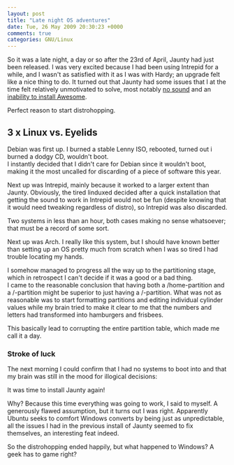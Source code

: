 ```yaml
---
layout: post
title: "Late night OS adventures"
date: Tue, 26 May 2009 20:30:23 +0000
comments: true
categories: GNU/Linux
---
```


So it was a late night, a day or so after the 23rd of April, Jaunty had just
been released. I was very excited because I had been using Intrepid for
a while, and I wasn't as satisfied with it as I was with Hardy; an upgrade felt
like a nice thing to do. It turned out that Jaunty had some issues that I at the
time felt relatively unmotivated to solve, most notably [no sound](
/blog/2009/05/24/sound-in-ubuntu-9-dot-04-on-acer-aspire-8930g/) and an
[inability to install Awesome](
/blog/2009/05/25/getting-awesome-3-dot-x-in-ubuntu-9-dot-04/).

Perfect reason to start distrohopping.

<!--more-->

## 3 x Linux vs. Eyelids

Debian was first up. I burned a stable Lenny ISO, rebooted, turned out i burned
a dodgy CD, wouldn't boot.  
I instantly decided that I didn't care for Debian since it wouldn't boot,
making it the most uncalled for discarding of a piece of software this year.

Next up was Intrepid, mainly because it worked to a larger extent than Jaunty.
Obviously, the tired linduxed decided after a quick installation that getting
the sound to work in Intrepid would not be fun (despite knowing that it would
need tweaking regardless of distro), so Intrepid was also discarded.

Two systems in less than an hour, both cases making no sense whatsoever; that
must be a record of some sort.

Next up was Arch. I really like this system, but I should have known better
than setting up an OS pretty much from scratch when I was so tired I had
trouble locating my hands.

I somehow managed to progress all the way up to the partitioning stage, which in retrospect I can't decide if it was a good or a bad thing.  
I came to the reasonable conclusion that having both a /home-partition and
a /-partition might be superior to just having a /-partition. What was not as
reasonable was to start formatting partitions and editing individual cylinder
values while my brain tried to make it clear to me that the numbers and letters
had transformed into hamburgers and frisbees.

This basically lead to corrupting the entire partition table, which made me call it a day.

### Stroke of luck

The next morning I could confirm that I had no systems to boot into and that my brain was still in the mood for illogical decisions:

It was time to install Jaunty again!

Why? Because this time everything was going to work, I said to myself.
A generously flawed assumption, but it turns out I was right. Apparently Ubuntu
seeks to comfort Windows converts by being just as unpredictable, all the
issues I had in the previous install of Jaunty seemed to fix themselves, an
interesting feat indeed.

So the distrohopping ended happily, but what happened to Windows? A geek has to
game right?
